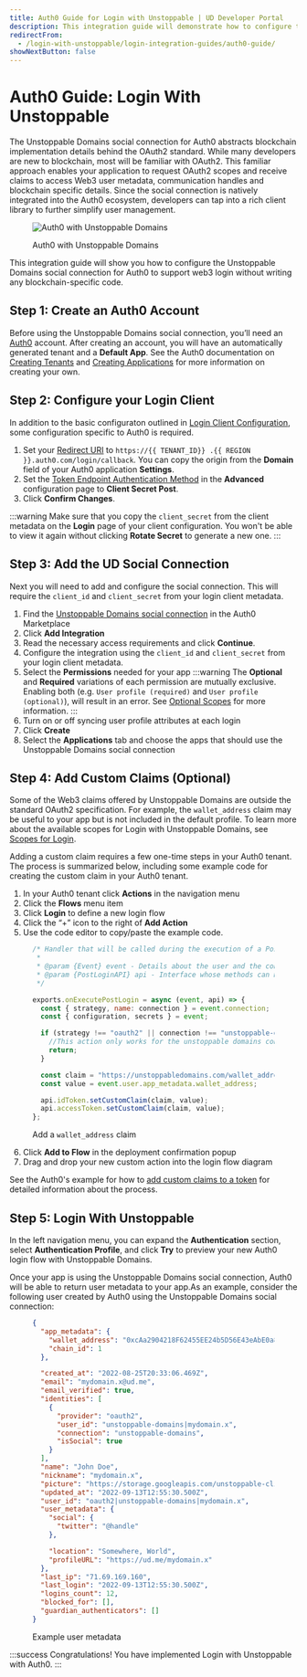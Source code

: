 ```yaml
---
title: Auth0 Guide for Login with Unstoppable | UD Developer Portal
description: This integration guide will demonstrate how to configure the Unstoppable Domains social connection for Auth0.
redirectFrom:
  - /login-with-unstoppable/login-integration-guides/auth0-guide/
showNextButton: false
---
```


# Auth0 Guide: Login With Unstoppable

The Unstoppable Domains social connection for Auth0 abstracts blockchain implementation details behind the OAuth2 standard. While many developers are new to blockchain, most will be familiar with OAuth2. This familiar approach enables your application to request OAuth2 scopes and receive claims to access Web3 user metadata, communication handles and blockchain specific details. Since the social connection is natively integrated into the Auth0 ecosystem, developers can tap into a rich client library to further simplify user management.

<figure>

![Auth0 with Unstoppable Domains](/images/login-selection-auth0.png "#width=40%")

<figcaption>Auth0 with Unstoppable Domains</figcaption>
</figure>

This integration guide will show you how to configure the Unstoppable Domains social connection for Auth0 to support web3 login without writing any blockchain-specific code.

## Step 1: Create an Auth0 Account

Before using the Unstoppable Domains social connection, you’ll need an [Auth0](https://auth0.com/) account. After creating an account, you will have an automatically generated tenant and a **Default App**. See the Auth0 documentation on [Creating Tenants](https://auth0.com/docs/get-started/auth0-overview/create-tenants) and [Creating Applications](https://auth0.com/docs/get-started/auth0-overview/create-tenants) for more information on creating your own.

## Step 2: Configure your Login Client

In addition to the basic configuraton outlined in [Login Client Configuration](/identity/guides/client-configurations.md), some configuration specific to Auth0 is required.

1. Set your [Redirect URI](/identity/guides/client-configurations.md#redirect-uris) to `https://{{ TENANT_ID}} .{{ REGION }}.auth0.com/login/callback`. You can copy the origin from the **Domain** field of your Auth0 application **Settings**.
2. Set the [Token Endpoint Authentication Method](/identity/guides/client-configurations.md#token-endpoint-authentication-method) in the **Advanced** configuration page to **Client Secret Post**.
3. Click **Confirm Changes**.

:::warning
Make sure that you copy the `client_secret` from the client metadata on the **Login** page of your client configuration. You won't be able to view it again without clicking **Rotate Secret** to generate a new one.
:::

## Step 3: Add the UD Social Connection

Next you will need to add and configure the social connection. This will require the `client_id` and `client_secret` from your login client metadata.

1. Find the [Unstoppable Domains social connection](https://marketplace.auth0.com/integrations/unstoppable-domains) in the Auth0 Marketplace
2. Click **Add Integration**
3. Read the necessary access requirements and click **Continue**.
4. Configure the integration using the `client_id` and `client_secret` from your login client metadata.
5. Select the **Permissions** needed for your app
   :::warning
   The **Optional** and **Required** variations of each permission are mutually exclusive. Enabling both (e.g. `User profile (required)` and `User profile (optional)`), will result in an error. See [Optional Scopes](/identity/guides/login-scopes.md#optional-scopes) for more information.
   :::
6. Turn on or off syncing user profile attributes at each login
7. Click **Create**
8. Select the **Applications** tab and choose the apps that should use the Unstoppable Domains social connection

## Step 4: Add Custom Claims (Optional)

Some of the Web3 claims offered by Unstoppable Domains are outside the standard OAuth2 specification. For example, the `wallet_address` claim may be useful to your app but is not included in the default profile. To learn more about the available scopes for Login with Unstoppable Domains, see [Scopes for Login](/identity/guides/login-scopes.md).

Adding a custom claim requires a few one-time steps in your Auth0 tenant. The process is summarized below, including some example code for creating the custom claim in your Auth0 tenant.

1. In your Auth0 tenant click **Actions** in the navigation menu
2. Click the **Flows** menu item
3. Click **Login** to define a new login flow
4. Click the “+” icon to the right of **Add Action**
5. Use the code editor to copy/paste the example code.

<figure>

```javascript
/* Handler that will be called during the execution of a PostLogin flow.
 *
 * @param {Event} event - Details about the user and the context in which they are logging in.
 * @param {PostLoginAPI} api - Interface whose methods can be used to change the behavior of the login.
 */

exports.onExecutePostLogin = async (event, api) => {
  const { strategy, name: connection } = event.connection;
  const { configuration, secrets } = event;

  if (strategy !== "oauth2" || connection !== "unstoppable-domains") {
    //This action only works for the unstoppable domains connection
    return;
  }

  const claim = "https://unstoppabledomains.com/wallet_address";
  const value = event.user.app_metadata.wallet_address;

  api.idToken.setCustomClaim(claim, value);
  api.accessToken.setCustomClaim(claim, value);
};
```

<figcaption>Add a <code>wallet_address</code> claim</figcaption>
</figure>

6. Click **Add to Flow** in the deployment confirmation popup
7. Drag and drop your new custom action into the login flow diagram

See the Auth0's example for how to [add custom claims to a token](https://auth0.com/docs/get-started/apis/scopes/sample-use-cases-scopes-and-claims#add-custom-claims-to-a-token) for detailed information about the process.

## Step 5: Login With Unstoppable

In the left navigation menu, you can expand the **Authentication** section, select **Authentication Profile**, and click **Try** to preview your new Auth0 login flow with Unstoppable Domains.

Once your app is using the Unstoppable Domains social connection, Auth0 will be able to return user metadata to your app.As an example, consider the following user created by Auth0 using the Unstoppable Domains social connection:

<figure>

```json
{
  "app_metadata": {
    "wallet_address": "0xcAa2904218F62455EE24b5D56E43eAbE0a832672",
    "chain_id": 1
  },

  "created_at": "2022-08-25T20:33:06.469Z",
  "email": "mydomain.x@ud.me",
  "email_verified": true,
  "identities": [
    {
      "provider": "oauth2",
      "user_id": "unstoppable-domains|mydomain.x",
      "connection": "unstoppable-domains",
      "isSocial": true
    }
  ],
  "name": "John Doe",
  "nickname": "mydomain.x",
  "picture": "https://storage.googleapis.com/unstoppable-client-assets/images/user/5919054/3cd1b52b-686d-416d-9444-374581d38184.jpeg",
  "updated_at": "2022-09-13T12:55:30.500Z",
  "user_id": "oauth2|unstoppable-domains|mydomain.x",
  "user_metadata": {
    "social": {
      "twitter": "@handle"
    },

    "location": "Somewhere, World",
    "profileURL": "https://ud.me/mydomain.x"
  },
  "last_ip": "71.69.169.160",
  "last_login": "2022-09-13T12:55:30.500Z",
  "logins_count": 12,
  "blocked_for": [],
  "guardian_authenticators": []
}
```

<figcaption>Example user metadata</figcaption>
</figure>

:::success Congratulations!
You have implemented Login with Unstoppable with Auth0.
:::
